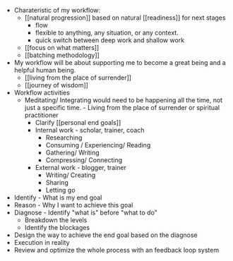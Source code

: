 - Charateristic of my workflow:
    - [[natural progression]] based on natural [[readiness]] for next stages
        - flow
        - flexible to anything, any situation, or any context.
        - quick switch between deep work and shallow work
    - [[focus on what matters]]
    - [[batching methodology]]
- My workflow will be about supporting me to become a great being and a helpful human being.
    - [[living from the place of surrender]]
    - [[journey of wisdom]]
- Workflow activities
    - Meditating/ Integrating would need to be happening all the time, not just a specific time. - Living from the place of surrender or spiritual practitioner
        - Clarify [[personal end goals]]
        - Internal work - scholar, trainer, coach
            - Researching
            - Consuming / Experiencing/ Reading 
            - Gathering/ Writing
            - Compressing/ Connecting
        - External work - blogger, trainer
            - Writing/ Creating
            - Sharing
            - Letting go
- Identify - What is my end goal
- Reason - Why I want to achieve this goal
- Diagnose - Identify "what is" before "what to do"
    - Breakdown the levels
    - Identify the blockages
- Design the way to achieve the end goal based on the diagnose
- Execution in reality
- Review and optimize the whole process with an feedback loop system 
